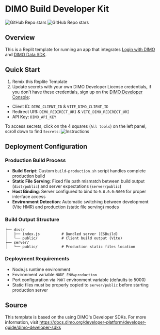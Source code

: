 # DIMO Build Developer Kit
![GitHub Repo stars](https://img.shields.io/github/stars/dimo-network/data-sdk?label=data-SDK)
![GitHub Repo stars](https://img.shields.io/github/stars/dimo-network/login-with-dimo?label=LoginWithDIMO)


## Overview

This is a Replit template for running an app that integrates [Login with DIMO](https://www.npmjs.com/package/@dimo-network/login-with-dimo) and [DIMO Data SDK](https://www.npmjs.com/package/@dimo-network/data-sdk).

## Quick Start

1. Remix this Replite Template
2. Update secrets with your own DIMO Developer License credentials, if you don't have these credentials, sign up on the [DIMO Developer Console](https://console.dimo.org):
  - Client ID: `DIMO_CLIENT_ID` & `VITE_DIMO_CLIENT_ID`
  - Redirect URI: `DIMO_REDIRECT_URI` & `VITE_DIMO_REDIRECT_URI`
  - API Key: `DIMO_API_KEY`

To access secrets, click on the 4 squares (`All tools`) on the left panel, scroll down to find `Secrets`:
![Instructions](https://github.com/DIMO-Network/dimo-developer-kit/blob/replit-agent/Replit_Instructions.png)

## Deployment Configuration

### Production Build Process
- **Build Script**: Custom `build-production.sh` script handles complete production build
- **Static File Serving**: Fixed file path mismatch between build output (`dist/public`) and server expectations (`server/public`)
- **Host Binding**: Server configured to bind to `0.0.0.0:5000` for proper interface access
- **Environment Detection**: Automatic switching between development (Vite HMR) and production (static file serving) modes

### Build Output Structure
```
├── dist/
│   ├── index.js          # Bundled server (ESBuild)
│   └── public/           # Client build output (Vite)
├── server/
│   └── public/           # Production static files location
```

### Deployment Requirements
- Node.js runtime environment
- Environment variable `NODE_ENV=production`
- Port configuration via `PORT` environment variable (defaults to 5000)
- Static files must be properly copied to `server/public` before starting production server

## Source
This template is based on the using DIMO's Developer SDKs. For more information, visit https://docs.dimo.org/developer-platform/developer-guide/dimo-developer-sdks
